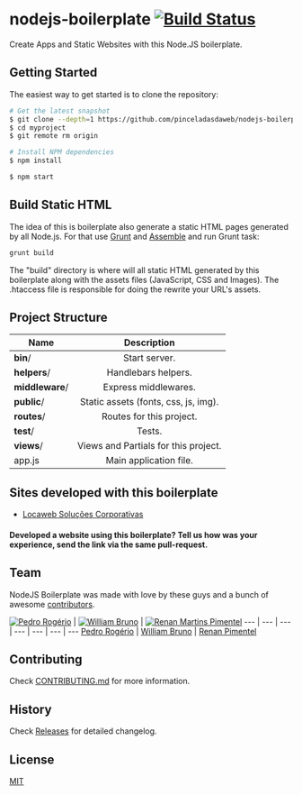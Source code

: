 # nodejs-boilerplate [![Build Status](https://travis-ci.org/pinceladasdaweb/nodejs-boilerplate.svg?branch=master)](https://travis-ci.org/pinceladasdaweb/nodejs-boilerplate)

Create Apps and Static Websites with this Node.JS boilerplate.

## Getting Started

The easiest way to get started is to clone the repository:

```bash
# Get the latest snapshot
$ git clone --depth=1 https://github.com/pinceladasdaweb/nodejs-boilerplate.git myproject
$ cd myproject
$ git remote rm origin

# Install NPM dependencies
$ npm install

$ npm start
```

## Build Static HTML

The idea of ​​this is boilerplate also generate a static HTML pages generated by all Node.js. For that use [Grunt](http://gruntjs.com/) and [Assemble](http://assemble.io/) and run Grunt task:

```bash
grunt build
```

The "build" directory is where will all static HTML generated by this boilerplate along with the assets files (JavaScript, CSS and Images). The .htaccess file is responsible for doing the rewrite your URL's assets.

## Project Structure

| Name                               | Description                                                 |
| ---------------------------------- |:-----------------------------------------------------------:|
| **bin**/                           | Start server.                                               |
| **helpers**/                       | Handlebars helpers.                                         |
| **middleware**/                    | Express middlewares.                                        |
| **public**/                        | Static assets (fonts, css, js, img).                        |
| **routes**/                        | Routes for this project.                                    |
| **test**/                          | Tests.                                                      |
| **views**/                         | Views and Partials for this project.                        |
| app.js                             | Main application file.                                      |

## Sites developed with this boilerplate

* [Locaweb Soluções Corporativas](http://www.locawebcorp.com.br/)

#### Developed a website using this boilerplate? Tell us how was your experience, send the link via the same pull-request.

## Team

NodeJS Boilerplate was made with love by these guys and a bunch of awesome [contributors](https://github.com/pinceladasdaweb/nodejs-boilerplate/graphs/contributors).

[![Pedro Rogério](https://avatars2.githubusercontent.com/u/814325?v=3&s=70)](http://pinceladasdaweb.com.br/) | [![William Bruno](https://avatars2.githubusercontent.com/u/1443932?v=3&s=70)](http://wbruno.com.br) | [![Renan Martins Pimentel](https://avatars3.githubusercontent.com/u/1204910?v=3&s=70)](http://blog.renanmpimentel.com.br/)
--- | --- | --- | --- | --- | --- | ---
[Pedro Rogério](http://zenorocha.com) | [William Bruno](http://wbruno.com.br) | [Renan Pimentel](http://blog.renanmpimentel.com.br/)

## Contributing

Check [CONTRIBUTING.md](https://github.com/pinceladasdaweb/nodejs-boilerplate/blob/master/CONTRIBUTING.md) for more information.

## History

Check [Releases](https://github.com/pinceladasdaweb/nodejs-boilerplate/releases) for detailed changelog.

## License

[MIT](LICENSE)

